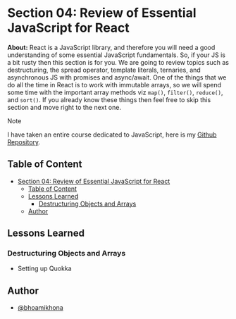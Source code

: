 # Section 04: Review of Essential JavaScript for React

**About:** React is a JavaScript library, and therefore you will need a good understanding of some essential JavaScript fundamentals. So, if your JS is a bit rusty then this section is for you. We are going to review topics such as destructuring, the spread operator, template literals, ternaries, and asynchronous JS with promises and async/await. One of the things that we do all the time in React is to work with immutable arrays, so we will spend some time with the important array methods viz `map()`, `filter()`, `reduce()`, and `sort()`. If you already know these things then feel free to skip this section and move right to the next one.

> [!NOTE]
>
> I have taken an entire course dedicated to JavaScript, here is my [Github Repository](https://github.com/bhoamikhona/javascript/tree/main).

## Table of Content

- [Section 04: Review of Essential JavaScript for React](#section-04-review-of-essential-javascript-for-react)
  - [Table of Content](#table-of-content)
  - [Lessons Learned](#lessons-learned)
    - [Destructuring Objects and Arrays](#destructuring-objects-and-arrays)
  - [Author](#author)

## Lessons Learned

### Destructuring Objects and Arrays

- Setting up Quokka

## Author

- [@bhoamikhona](https://github.com/bhoamikhona)
